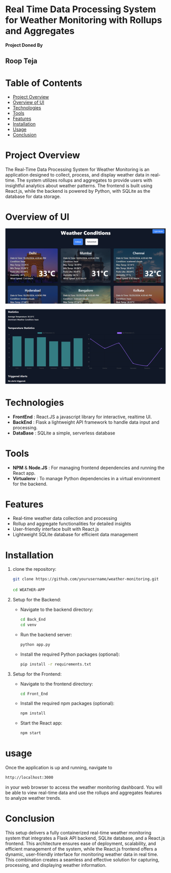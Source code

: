 # Real Time Data Processing System for Weather Monitoring with Rollups and Aggregates

__Project Doned By__
## **Roop Teja**

# Table of Contents
- [Project Overview](#project-overview)
- [Overview of UI](#overview-of-ui)
- [Technologies](#technologies)
- [Tools](#tools)
- [Features](#features)
- [Installation](#installation)
- [Usage](#usage)
- [Conclusion](#conclusion)

# Project Overview

The Real-Time Data Processing System for Weather Monitoring is an application designed to collect, process, and display weather data in real-time. The system utilizes rollups and aggregates to provide users with insightful analytics about weather patterns. The frontend is built using React.js, while the backend is powered by Python, with SQLite as the database for data storage.

# Overview of UI
![UI](<Screenshot 2024-10-20 163057.png>)

![UI](<Screenshot 2024-10-20 163114.png>)

# Technologies 
- __FrontEnd__ : React.JS a javascript library for interactive, realtime UI.
- __BackEnd__ : Flask a lightweight API framework to handle data input and processing.
- __DataBase__ : SQLite a simple, serverless database

# Tools
- __NPM__ & __Node.JS__ : For managing frontend dependencies and running the React app.
- __Virtualenv__ : To manage Python dependencies in a virtual environment for the backend.

# Features 

- Real-time weather data collection and processing
- Rollup and aggregate functionalities for detailed insights
- User-friendly interface built with React.js
- Lightweight SQLite database for efficient data management

# Installation 

1. clone the repository:
    ```bash
    git clone https://github.com/yourusername/weather-monitoring.git
    
    cd WEATHER-APP
    ```
2. Setup for the Backend:

    - Navigate to the backend directory:

        ```bash 
        cd Back_End
        cd venv
        ```
    - Run the backend server:

        ```bash
        python app.py
        ```
    - Install the required Python packages (optional):

        ```bash
        pip install -r requirements.txt
        ```

3. Setup for the Frontend:

    - Navigate to the frontend directory:

        ```bash
        cd Front_End
        ```
    - Install the required npm packages (optional):

        ```bash
        npm install
        ```
    - Start the React app:
        ```bash
        npm start
        ```

# usage 

Once the application is up and running, navigate to 

```bash
http://localhost:3000 
```
in your web browser to access the weather monitoring dashboard. You will be able to view real-time data and use the rollups and aggregates features to analyze weather trends.

# Conclusion

This setup delivers a fully containerized real-time weather monitoring system that integrates a Flask API backend, SQLite database, and a React.js frontend. This architecture ensures ease of deployment, scalability, and efficient management of the system, while the React.js frontend offers a dynamic, user-friendly interface for monitoring weather data in real time. This combination creates a seamless and effective solution for capturing, processing, and displaying weather information.